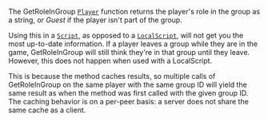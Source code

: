 The GetRoleInGroup [`Player`](https://create.roblox.com/docs/reference/engine/classes/Player) function returns the player's role in
the group as a string, or *Guest* if the player isn't part of the group.

Using this in a [`Script`](https://create.roblox.com/docs/reference/engine/classes/Script), as opposed to a [`LocalScript`](https://create.roblox.com/docs/reference/engine/classes/LocalScript), will
not get you the most up-to-date information. If a player leaves a group
while they are in the game, GetRoleInGroup will still think they're in
that group until they leave. However, this does not happen when used with
a LocalScript.

This is because the method caches results, so multiple calls of
GetRoleInGroup on the same player with the same group ID will yield the
same result as when the method was first called with the given group ID.
The caching behavior is on a per-peer basis: a server does not share the
same cache as a client.